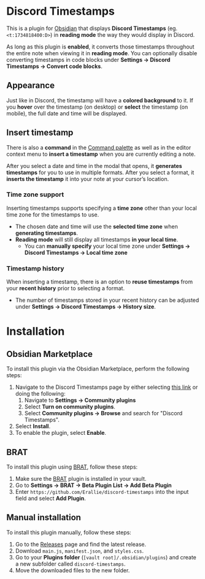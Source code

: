 # Discord Timestamps
This is a plugin for [Obsidian](https://obsidian.md/) that displays **Discord Timestamps** (eg. `<t:1734818400:D>`) in **reading mode** the way they would display in Discord.

As long as this plugin is **enabled**, it converts those timestamps throughout the entire note when viewing it in **reading mode**. You can optionally disable converting timestamps in code blocks under **Settings → Discord Timestamps → Convert code blocks**.
## Appearance
Just like in Discord, the timestamp will have a **colored background** to it. If you **hover** over the timestamp (on desktop) or **select** the timestamp (on mobile), the full date and time will be displayed.
## Insert timestamp
There is also a **command** in the [Command palette](https://help.obsidian.md/Plugins/Command+palette) as well as in the editor context menu to **insert a timestamp** when you are currently editing a note.

After you select a date and time in the modal that opens, it **generates timestamps** for you to use in multiple formats. After you select a format, it **inserts the timestamp** it into your note at your cursor’s location.
### Time zone support
Inserting timestamps supports specifying a **time zone** other than your local time zone for the timestamps to use.
- The chosen date and time will use the **selected time zone** when **generating timestamps**.
- **Reading mode** will still display all timestamps **in your local time**.
	- You can **manually specify** your local time zone under **Settings → Discord Timestamps → Local time zone**
### Timestamp history
When inserting a timestamp, there is an option to **reuse timestamps** from your **recent history** prior to selecting a format.
- The number of timestamps stored in your recent history can be adjusted under **Settings → Discord Timestamps → History size**.
# Installation
## Obsidian Marketplace
To install this plugin via the Obsidian Marketplace, perform the following steps:
1. Navigate to the Discord Timestamps page by either selecting [this link](https://obsidian.md/plugins?id=discord-timestamps) or doing the following:
	1. Navigate to **Settings → Community plugins**
	2. Select **Turn on community plugins**.
	3. Select **Community plugins → Browse** and search for "Discord Timestamps".
2. Select **Install**.
3. To enable the plugin, select **Enable**.
## BRAT
To install this plugin using [BRAT](https://obsidian.md/plugins?id=obsidian42-brat), follow these steps:
1. Make sure the [BRAT](https://obsidian.md/plugins?id=obsidian42-brat) plugin is installed in your vault.
2. Go to **Settings → BRAT → Beta Plugin List → Add Beta Plugin**
3. Enter `https://github.com/Erallie/discord-timestamps` into the input field and select **Add Plugin**.
## Manual installation
To install this plugin manually, follow these steps:
1. Go to the [Releases](https://github.com/Erallie/discord-timestamps/releases) page and find the latest release.
2. Download `main.js`, `manifest.json`, and `styles.css`.
3. Go to your **Plugins folder** (`[vault root]/.obsidian/plugins`) and create a new subfolder called `discord-timestamps`.
4. Move the downloaded files to the new folder.